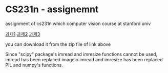 # CS231n - assignemnt

assignment of cs231n which computer vision course at stanford univ

[과제1](https://cs231n.github.io/assignments2019/assignment1/)
[과제2](https://cs231n.github.io/assignments2019/assignment2/)
[과제3](https://cs231n.github.io/assignments2020/assignment3/)

you can download it from the zip file of link above

Since "scipy" package's imread and imresize functions cannot be used, imread has been replaced imageio.imread and imresize has been replaced PIL and numpy's functions.
